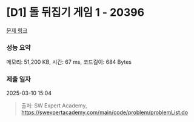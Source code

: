 # [D1] 돌 뒤집기 게임 1 - 20396 

[문제 링크](https://swexpertacademy.com/main/code/problem/problemDetail.do?contestProbId=AY3ozjTawckDFAUZ) 

### 성능 요약

메모리: 51,200 KB, 시간: 67 ms, 코드길이: 684 Bytes

### 제출 일자

2025-03-10 15:04



> 출처: SW Expert Academy, https://swexpertacademy.com/main/code/problem/problemList.do